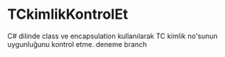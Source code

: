 # TCkimlikKontrolEt
C# dilinde class ve encapsulation kullanılarak TC kimlik no'sunun uygunluğunu kontrol etme.
deneme branch